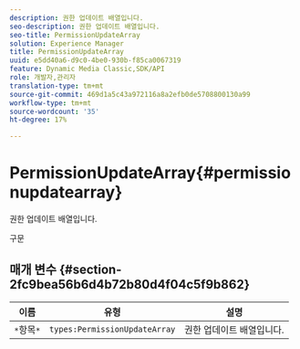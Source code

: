 ```yaml
---
description: 권한 업데이트 배열입니다.
seo-description: 권한 업데이트 배열입니다.
seo-title: PermissionUpdateArray
solution: Experience Manager
title: PermissionUpdateArray
uuid: e5dd40a6-d9c0-4be0-930b-f85ca0067319
feature: Dynamic Media Classic,SDK/API
role: 개발자,관리자
translation-type: tm+mt
source-git-commit: 469d1a5c43a972116a8a2efb0de5708800130a99
workflow-type: tm+mt
source-wordcount: '35'
ht-degree: 17%

---
```



# PermissionUpdateArray{#permissionupdatearray}

권한 업데이트 배열입니다.

구문

## 매개 변수 {#section-2fc9bea56b6d4b72b80d4f04c5f9b862}

| 이름 | 유형 | 설명 |
|---|---|---|
| `*`항목`*` | `types:PermissionUpdateArray` | 권한 업데이트 배열입니다. |

